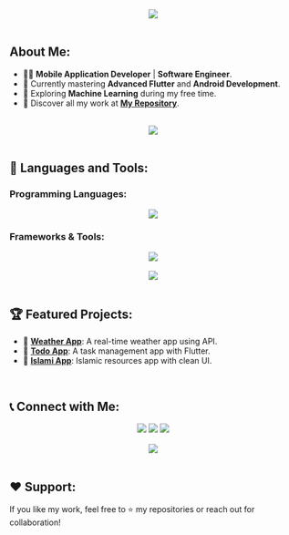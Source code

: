 <div align="center">
    <img src="https://readme-typing-svg.herokuapp.com/?font=Righteous&size=35&center=true&vCenter=true&width=500&height=70&duration=4000&lines=Hi+There!+👋;+I'm+Ahmed+Yasser!;+Welcome!;" />
</div>

<br>

## About Me:
- 👨‍💻 **Mobile Application Developer** | **Software Engineer**.  
- 🚀 Currently mastering **Advanced Flutter** and **Android Development**.  
- 🤖 Exploring **Machine Learning** during my free time.  
- 🌟 Discover all my work at **[My Repository](https://github.com/AhmedYasserTaha?tab=repositories)**.

<br>
<div align="center">
    <img src="https://user-images.githubusercontent.com/73097560/115834477-dbab4500-a447-11eb-908a-139a6edaec5c.gif" />
</div>
<br>

## 🚀 Languages and Tools:

### Programming Languages:
<div align="center">
    <img src="https://skillicons.dev/icons?i=cpp,dart,python" />
</div>

### Frameworks & Tools:
<div align="center">
    <img src="https://skillicons.dev/icons?i=flutter,firebase,androidstudio,vscode,figma,postman,github" />
</div>

<br>
<div align="center">
    <img src="https://user-images.githubusercontent.com/73097560/115834477-dbab4500-a447-11eb-908a-139a6edaec5c.gif" />
</div>
<br>

## 🏆 Featured Projects:
- 📱 **[Weather App](https://github.com/AhmedYasserTaha/weather-app)**: A real-time weather app using API.  
- 📝 **[Todo App](https://github.com/AhmedYasserTaha/todo-app)**: A task management app with Flutter.  
- 🌟 **[Islami App](https://github.com/AhmedYasserTaha/islami-app)**: Islamic resources app with clean UI.  

<br>

## 📞 Connect with Me:

<div align="center">
    <a href="https://www.linkedin.com/in/ahmed-yasser-913678335/" alt="LinkedIn">
        <img src="https://img.shields.io/badge/-LinkedIn-blue?style=for-the-badge&logo=linkedin" /></a>
    <a href="https://wa.me/201010374459" alt="WhatsApp">
        <img src="https://img.shields.io/badge/-WhatsApp-25D366?style=for-the-badge&logo=whatsapp&logoColor=white" /></a>
    <a href="mailto:ayt614614@gmail.com" alt="Gmail">
        <img src="https://img.shields.io/badge/-Gmail-D14836?style=for-the-badge&logo=gmail&logoColor=white" /></a>
</div>

<br>

<div align="center">
    <img src="https://readme-typing-svg.herokuapp.com?font=Righteous&size=25&center=true&vCenter=true&width=500&lines=Always+Learning!;Striving+for+Excellence!;Coding+with+Passion!;Let's+Connect+%F0%9F%91%8D" />
</div>

<br>

## ❤️ Support:
If you like my work, feel free to ⭐ my repositories or reach out for collaboration!
